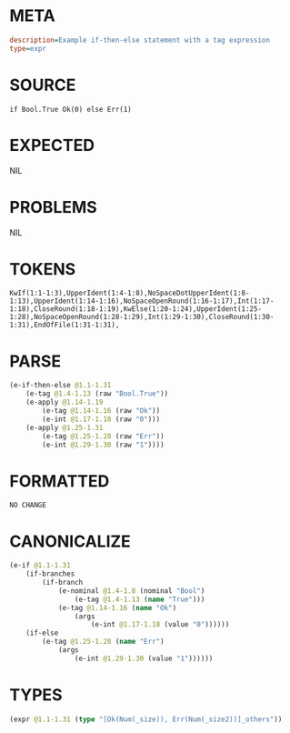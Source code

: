 # META
~~~ini
description=Example if-then-else statement with a tag expression
type=expr
~~~
# SOURCE
~~~roc
if Bool.True Ok(0) else Err(1)
~~~
# EXPECTED
NIL
# PROBLEMS
NIL
# TOKENS
~~~zig
KwIf(1:1-1:3),UpperIdent(1:4-1:8),NoSpaceDotUpperIdent(1:8-1:13),UpperIdent(1:14-1:16),NoSpaceOpenRound(1:16-1:17),Int(1:17-1:18),CloseRound(1:18-1:19),KwElse(1:20-1:24),UpperIdent(1:25-1:28),NoSpaceOpenRound(1:28-1:29),Int(1:29-1:30),CloseRound(1:30-1:31),EndOfFile(1:31-1:31),
~~~
# PARSE
~~~clojure
(e-if-then-else @1.1-1.31
	(e-tag @1.4-1.13 (raw "Bool.True"))
	(e-apply @1.14-1.19
		(e-tag @1.14-1.16 (raw "Ok"))
		(e-int @1.17-1.18 (raw "0")))
	(e-apply @1.25-1.31
		(e-tag @1.25-1.28 (raw "Err"))
		(e-int @1.29-1.30 (raw "1"))))
~~~
# FORMATTED
~~~roc
NO CHANGE
~~~
# CANONICALIZE
~~~clojure
(e-if @1.1-1.31
	(if-branches
		(if-branch
			(e-nominal @1.4-1.8 (nominal "Bool")
				(e-tag @1.4-1.13 (name "True")))
			(e-tag @1.14-1.16 (name "Ok")
				(args
					(e-int @1.17-1.18 (value "0"))))))
	(if-else
		(e-tag @1.25-1.28 (name "Err")
			(args
				(e-int @1.29-1.30 (value "1"))))))
~~~
# TYPES
~~~clojure
(expr @1.1-1.31 (type "[Ok(Num(_size)), Err(Num(_size2))]_others"))
~~~
